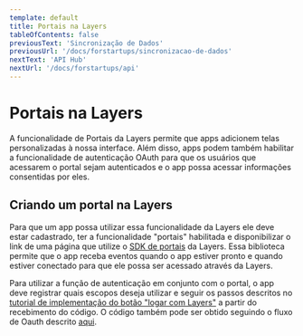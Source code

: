 ```yaml
---
template: default
title: Portais na Layers
tableOfContents: false
previousText: 'Sincronização de Dados'
previousUrl: '/docs/forstartups/sincronizacao-de-dados'
nextText: 'API Hub'
nextUrl: '/docs/forstartups/api'
---
```


# Portais na Layers

A funcionalidade de Portais da Layers permite que apps adicionem telas personalizadas à nossa interface. Além disso, apps podem também habilitar a funcionalidade de autenticação OAuth para que os usuários que acessarem o portal sejam autenticados e o app possa acessar informações consentidas por eles.


## Criando um portal na Layers

Para que um app possa utilizar essa funcionalidade da Layers ele deve estar cadastrado, ter a funcionalidade "portais" habilitada e disponibilizar o link de uma página que utilize o [SDK de portais](/docs/forstartups/sdk/layers-portal) da Layers. Essa biblioteca permite que o app receba eventos quando o app estiver pronto e quando estiver conectado para que ele possa ser acessado através da Layers.

Para utilizar a função de autenticação em conjunto com o portal, o app deve registrar quais escopos deseja utilizar e seguir os passos descritos no [tutorial de implementação do botão "logar com Layers"](/docs/forstartups/sdk/layers-button#4-use-o-c-digo-para-obter-o-token) a partir do recebimento do código. O código também pode ser obtido seguindo o fluxo de Oauth descrito [aqui](/docs/forstartups/sso#layers-oauth2).
 